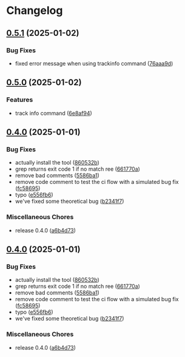 # Changelog

## [0.5.1](https://github.com/opentoucan/freebird/compare/v0.5.0...v0.5.1) (2025-01-02)


### Bug Fixes

* fixed error message when using trackinfo command ([76aaa9d](https://github.com/opentoucan/freebird/commit/76aaa9dffcc1272a715f45b2d0d7a56e263ae861))

## [0.5.0](https://github.com/opentoucan/freebird/compare/v0.4.0...v0.5.0) (2025-01-02)


### Features

* track info command ([6e8af94](https://github.com/opentoucan/freebird/commit/6e8af94858e452b37f21421dc08c04659df37df6))

## [0.4.0](https://github.com/opentoucan/freebird/compare/v0.3.0...v0.4.0) (2025-01-01)


### Bug Fixes

* actually install the tool ([860532b](https://github.com/opentoucan/freebird/commit/860532b288dfa03d38595fdfc0300abc2b948fe7))
* grep returns exit code 1 if no match ree ([661770a](https://github.com/opentoucan/freebird/commit/661770a771b364b0e8f628d1d3acfa5636621fca))
* remove bad comments ([5586ba1](https://github.com/opentoucan/freebird/commit/5586ba10a667012cc351e98c8b96b4f317797a08))
* remove code comment to test the ci flow with a simulated bug fix ([fc58695](https://github.com/opentoucan/freebird/commit/fc5869568531824144e0cb776796968262cbdf5d))
* typo ([e556fb6](https://github.com/opentoucan/freebird/commit/e556fb644a6109cdce649de8f617c5e616fa3317))
* we've fixed some theoretical bug ([b2341f7](https://github.com/opentoucan/freebird/commit/b2341f7aeb15202384722fcf39274f2e114a381e))


### Miscellaneous Chores

* release 0.4.0 ([a6b4d73](https://github.com/opentoucan/freebird/commit/a6b4d73cffae63f03a830923b0017d3d790627f3))

## [0.4.0](https://github.com/opentoucan/freebird/compare/v0.3.0...v0.4.0) (2025-01-01)


### Bug Fixes

* actually install the tool ([860532b](https://github.com/opentoucan/freebird/commit/860532b288dfa03d38595fdfc0300abc2b948fe7))
* grep returns exit code 1 if no match ree ([661770a](https://github.com/opentoucan/freebird/commit/661770a771b364b0e8f628d1d3acfa5636621fca))
* remove bad comments ([5586ba1](https://github.com/opentoucan/freebird/commit/5586ba10a667012cc351e98c8b96b4f317797a08))
* remove code comment to test the ci flow with a simulated bug fix ([fc58695](https://github.com/opentoucan/freebird/commit/fc5869568531824144e0cb776796968262cbdf5d))
* typo ([e556fb6](https://github.com/opentoucan/freebird/commit/e556fb644a6109cdce649de8f617c5e616fa3317))
* we've fixed some theoretical bug ([b2341f7](https://github.com/opentoucan/freebird/commit/b2341f7aeb15202384722fcf39274f2e114a381e))


### Miscellaneous Chores

* release 0.4.0 ([a6b4d73](https://github.com/opentoucan/freebird/commit/a6b4d73cffae63f03a830923b0017d3d790627f3))
